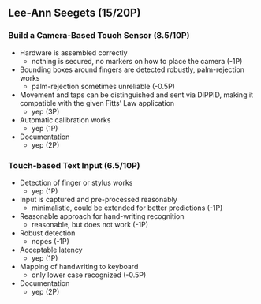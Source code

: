 ## Lee-Ann Seegets (15/20P)

### Build a Camera-Based Touch Sensor (8.5/10P)
* Hardware is assembled correctly
    * nothing is secured, no markers on how to place the camera (-1P)
* Bounding boxes around fingers are detected robustly, palm-rejection works
    * palm-rejection sometimes unreliable (-0.5P)
* Movement and taps can be distinguished and sent via DIPPID, making it compatible with the given Fitts’ Law application
    * yep (3P)
* Automatic calibration works
    * yep (1P)
* Documentation
    * yep (2P)

### Touch-based Text Input (6.5/10P)
* Detection of finger or stylus works
    * yep (1P)
* Input is captured and pre-processed reasonably
    * minimalistic, could be extended for better predictions (-1P)
* Reasonable approach for hand-writing recognition
    * reasonable, but does not work (-1P)
* Robust detection
    * nopes (-1P)
* Acceptable latency
    * yep (1P)
* Mapping of handwriting to keyboard
    * only lower case recognized (-0.5P)
* Documentation
    * yep (2P)

